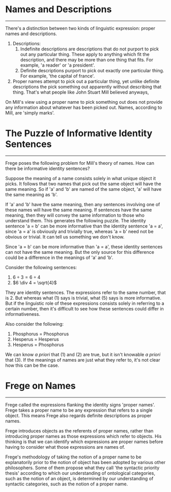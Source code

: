 # Names and Descriptions
---
There's a distinction between two kinds of linguistic expression: proper names and descriptions.

1. Descriptions:
	1. Indefinite descriptions are descriptions that do not purport to pick out any particular thing. These apply to anything which fit the description, and there may be more than one thing that fits. For example, 'a reader' or 'a president'.
	2. Definite descriptions purport to pick out exactly one particular thing. For example, 'the capital of france'.
2. Proper names attempt to pick out a particular thing, yet unlike definite descriptions the pick something out apparently without describing that thing. That's what people like John Stuart Mill believed anyways,

On Mill's view using a proper name to pick something out does not provide any information about whatever has been picked out. Names, according to Mill, are 'simply marks'.

# The Puzzle of Informative Identity Sentences
---
Frege poses the following problem for Mill's theory of names. How can there be informative identity sentences?

Suppose the meaning of a name consists solely in what unique object it picks. It follows that two names that pick out the same object will have the same meaning. So if 'a' and 'b' are named of the same object, 'a' will have the same meaning as 'b'.

If 'a' and 'b' have the same meaning, then any sentences involving one of these names will have the same meaning. If sentences have the same meaning, then they will convey the same information to those who understand them. This generates the following puzzle. The identity sentence 'a = b' can be more informative than the identity sentence 'a = a', since 'a = a' is obviously and trivially true, whereas 'a = b' need not be obvious or trivial.  It can tell us something we don't know.

Since 'a = b'  can be more informative than 'a = a', these identity sentences can not have the same meaning. But the only source for this difference could be a difference in the meanings of 'a' and 'b'.

Consider the following sentences:
1. $6 \div 3 = 6 \div 4$
2. $6 \div 4 = \sqrt{4}$

They are identity sentences. The expressions refer to the same number, that is 2. But whereas what (1) says is trivial, what (5) says is more informative. But if the linguistic role of these expressions consists solely in referring to a certain number, then it's difficult to see how these sentences could differ in informativeness.

Also consider the following:
1. Phosphorus = Phosphorus
2. Hesperus = Hesperus
3. Hesperus = Phosphorus

We can know *a priori* that (1) and (2) are true, but it isn't knowable *a priori* that (3). If the meanings of names are just what they refer to, it's not clear how this can be the case.

# Frege on Names
---
Frege called the expressions flanking the identity signs 'proper names'. Frege takes a proper name to be any expression that refers to a single object. This means Frege also regards definite descriptions as proper names.

Frege introduces objects as the referents of proper names, rather than introducing proper names as those expressions which refer to objects. His thinking is that we can identify which expressions are proper names before having to consider what those expressions are names of.

Frege's methodology of taking the notion of a proper name to be explanatorily prior to the notion of object has been adopted by various other philosophers. Some of them propose what they call 'the syntactic priority thesis' according to which our understanding of ontological categories, such as the notion of an object, is determined by our understanding of syntactic categories, such as the notion of a proper name.